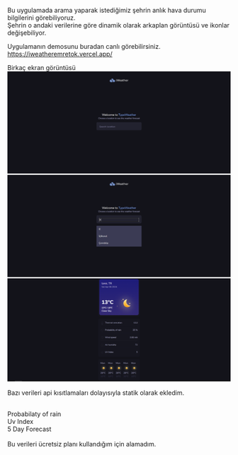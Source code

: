 Bu uygulamada arama yaparak istediğimiz şehrin anlık hava durumu bilgilerini görebiliyoruz.<br />
Şehrin o andaki verilerine göre dinamik olarak arkaplan görüntüsü ve ikonlar değişebiliyor.<br />

Uygulamanın demosunu buradan canlı görebilirsiniz.<br />
https://iweatheremretok.vercel.app/

Birkaç ekran görüntüsü<br />
![ss1](https://github.com/emretokk/reacttestcase1/blob/master/src/assets/readme1.png?raw=true)
![ss2](https://github.com/emretokk/reacttestcase1/blob/master/src/assets/readme2.png?raw=true)
![ss3](https://github.com/emretokk/reacttestcase1/blob/master/src/assets/readme3.png?raw=true)


Bazı verileri api kısıtlamaları dolayısıyla statik olarak ekledim.<br /><br />

Probabilaty of rain<br />
Uv Index<br />
5 Day Forecast
<br /><br />
Bu verileri ücretsiz planı kullandığım için alamadım.

